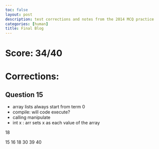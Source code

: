 ```yaml
---
toc: false
layout: post
description: test corrections and notes from the 2014 MCQ practice
categories: [human]
title: Final Blog
---
```


# Score: 34/40

# Corrections: 

## Question 15

- array lists always start from term 0
- compile: will code execute?
- calling manipulate
- int x : arr sets x as each value of the array

18

15
16
18
30
39
40
